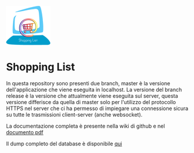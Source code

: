 ![logo](https://raw.githubusercontent.com/mpadovan/shopping-list/master/logo.png)
# Shopping List

In questa repository sono presenti due branch, master è la versione dell'applicazione che viene eseguita in localhost. La versione del branch release è la versione che attualmente viene eseguita sul server, questa versione differisce da quella di master solo per l'utilizzo del protocollo HTTPS nel server che ci ha permesso di impiegare una connessione sicura su tutte le trasmissioni client-server (anche websocket).

La documentazione completa è presente nella wiki di github e nel [documento pdf](https://github.com/mpadovan/shopping-list/blob/master/specifiche.pdf)

Il dump completo del database è disponibile [qui](https://github.com/mpadovan/shopping-list/blob/master/shoppinglistdbdump.sql)
